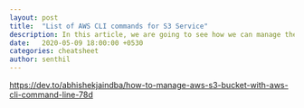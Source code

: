 ```yaml
---
layout: post
title:  "List of AWS CLI commands for S3 Service"
description: In this article, we are going to see how we can manage the s3 bucket with AWS s3 CLI commands. AWS s3 CLI command is easy really useful in the case of automation. 
date:   2020-05-09 18:00:00 +0530
categories: cheatsheet
author: senthil
---
```


https://dev.to/abhishekjaindba/how-to-manage-aws-s3-bucket-with-aws-cli-command-line-78d

